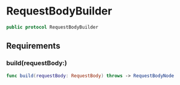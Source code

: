 # RequestBodyBuilder

``` swift
public protocol RequestBodyBuilder
```

## Requirements

### build(requestBody:​)

``` swift
func build(requestBody: RequestBody) throws -> RequestBodyNode
```

